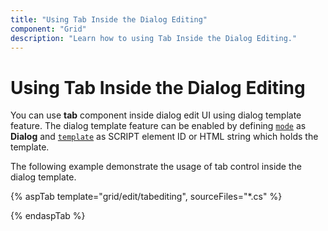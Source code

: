 ```yaml
---
title: "Using Tab Inside the Dialog Editing"
component: "Grid"
description: "Learn how to using Tab Inside the Dialog Editing."
---
```


# Using Tab Inside the Dialog Editing

You can use **tab** component inside dialog edit UI using dialog template feature. The dialog template feature can be enabled by defining [`mode`](https://help.syncfusion.com/cr/cref_files/aspnetcore-js2/Syncfusion.EJ2~Syncfusion.EJ2.Grids.GridEditSettings~Mode.html) as **Dialog** and [`template`](https://help.syncfusion.com/cr/cref_files/aspnetcore-js2/Syncfusion.EJ2~Syncfusion.EJ2.Grids.GridEditSettings~Template.html) as SCRIPT element ID or HTML string which holds the template.

The following example demonstrate the usage of tab control inside the dialog template.

{% aspTab template="grid/edit/tabediting", sourceFiles="*.cs" %}

{% endaspTab %}
